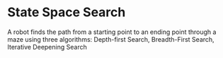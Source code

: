 # State Space Search
A robot finds the path from a starting point to an ending point through a maze using three algorithms: Depth-first Search, Breadth-First Search, Iterative Deepening Search
